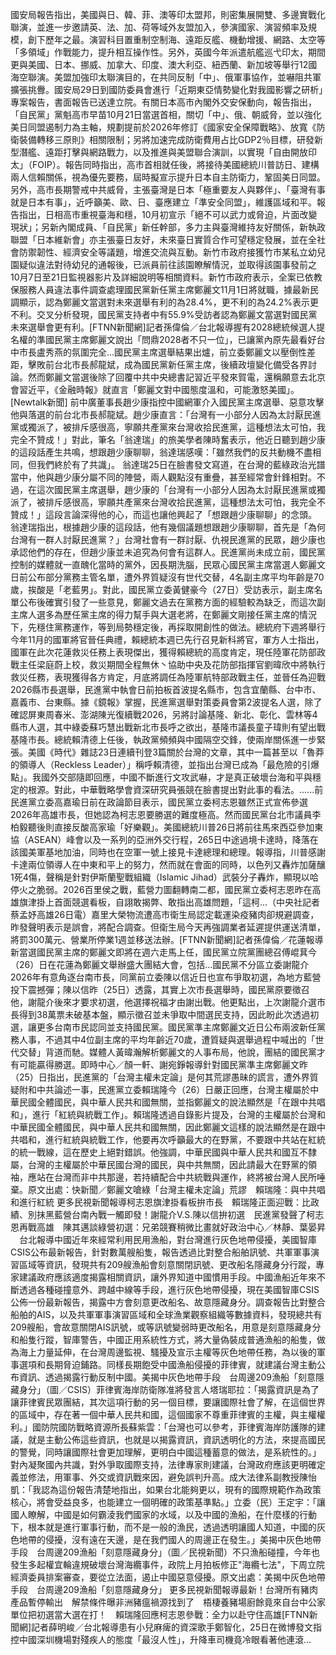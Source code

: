 國安局報告指出，美國與日、韓、菲、澳等印太盟邦，則密集展開雙、多邊實戰化聯演，並進一步邀請英、法、加、荷等域外友盟加入，參演國家、演習頻率及規模，創下歷年之最。演習科目置重制空制海、遠距反艦、機動增援、網路、太空等「多領域」作戰能力，提升相互操作性。另外，英國今年派遣航艦巡弋印太，期間更與美國、日本、挪威、加拿大、印度、澳大利亞、紐西蘭、新加坡等舉行12國海空聯演。美盟加強印太聯演目的，在共同反制「中」、俄軍事協作，並嚇阻共軍擴張挑釁。國安局29日到國防委員會進行「近期東亞情勢變化對我國影響之研析」專案報告，書面報告已送達立院。有關日本高市內閣外交安保動向，報告指出，「自民黨」黨魁高市早苗10月21日當選首相，關切「中」、俄、朝威脅，並以強化美日同盟遏制力為主軸，規劃提前於2026年修訂《國家安全保障戰略》、放寬《防衛裝備轉移三原則》相關限制；另將加速完成防衛費用占比GDP2％目標，研發新型潛艦、遠距打擊與網路戰力，以及推進與美盟聯合演訓，以實現「自由開放印太」（FOIP）。報告同時指出，高市首相就任後，將接待美國總統川普訪日、建構兩人信賴關係，視為優先要務，屆時擬宣示提升日本自主防衛力，鞏固美日同盟。另外，高市長期警戒中共威脅，主張臺灣是日本「極重要友人與夥伴」、「臺灣有事就是日本有事」，近呼籲美、歐、日、臺應建立「準安全同盟」，維護區域和平。報告指出，日相高市重視臺海和穩，10月初宣示「絕不可以武力或脅迫，片面改變現狀」；另新內閣成員、「自民黨」新任幹部，多力主與臺灣維持友好關係，新執政聯盟「日本維新會」亦主張臺日友好，未來臺日實質合作可望穩定發展，並在全社會防禦韌性、經濟安全等議題，增進交流與互動。新竹市政府接獲竹市某私立幼兒園疑似違法對待幼兒的通報後，已派員前往該園瞭解情況，並取得該園事發前之10月7日至21日監視器影片及詳細說明等相關資料。新竹市政府表示，全案已依教保服務人員違法事件調查處理國民黨新任黨主席鄭麗文11月1日將就職，據最新民調顯示，認為鄭麗文當選對未來選舉有利的為28.4%，更不利的為24.2%表示更不利。交叉分析發現，國民黨支持者中有55.9%受訪者認為鄭麗文當選對國民黨未來選舉會更有利。[FTNN新聞網]記者孫偉倫／台北報導握有2028總統候選人提名權的準國民黨主席鄭麗文說出「問鼎2028者不只一位」，已讓黨內原先最看好台中市長盧秀燕的氛圍完全...國民黨主席選舉結果出爐，前立委鄭麗文以壓倒性差距，擊敗前台北市長郝龍斌，成為國民黨新任黨主席，後續政壇變化備受各界討論。然而鄭麗文當選後除了回覆中共中央總書記習近平發來賀電，還稱願意去北京會習近平，《金融時報》就直言「鄭麗文對中國態度溫和，可能激怒美國」。[Newtalk新聞] 前中廣董事長趙少康指控中國網軍介入國民黨主席選舉、惡意攻擊他與落選的前台北市長郝龍斌。趙少康直言：「台灣有一小部分人因為太討厭民進黨或獨派了，被排斥感很高，寧願共產黨來台灣收拾民進黨，這種想法太可怕，我完全不贊成！」對此，筆名「翁達瑞」的旅美學者陳時奮表示，他近日聽到趙少康的這段話產生共鳴，想跟趙少康聊聊，翁達瑞感嘆：「雖然我們的反共動機不盡相同，但我們終於有了共識」。 翁達瑞25日在臉書發文寫道，在台灣的藍綠政治光譜當中，他與趙少康分屬不同的陣營，兩人觀點沒有重疊，甚至經常會針鋒相對。不過，在這次國民黨主席選舉，趙少康的「台灣有一小部分人因為太討厭民進黨或獨派了，被排斥感很高，寧願共產黨來台灣收拾民進黨，這種想法太可怕，我完全不贊成！」這段言論深得他的心，而這也讓他興起了「想跟趙少康聊聊」的念頭。 翁達瑞指出，根據趙少康的這段話，他有幾個議題想跟趙少康聊聊，首先是「為何台灣有一群人討厭民進黨？」台灣社會有一群討厭、仇視民進黨的民眾，趙少康也承認他們的存在，但趙少康並未追究為何會有這群人。民進黨尚未成立前，國民黨控制的媒體就一直醜化當時的黨外，因長期洗腦，民眾心國民黨主席當選人鄭麗文日前公布部分黨務主管名單，遭外界質疑沒有世代交替，4名副主席平均年齡是70歲，挨酸是「老藍男」。對此，國民黨立委黃健豪今（27日）受訪表示，副主席名單公布後確實引發了一些意見，鄭麗文過去在黨務方面的經驗較為缺乏，而這次副主席人選多為歷任黨主席的得力幫手與大選老將，在鄭麗文剛接任黨主席的情況下，先穩住黨務運作，等到局勢穩定後，再採取開創性的做法。總統府下週將舉行今年11月的國軍將官晉任典禮，賴總統本週已先行召見新科將官，軍方人士指出，國軍在此次花蓮救災任務上表現傑出，獲得賴總統的高度肯定，現任陸軍花防部政戰主任梁庭蔚上校，救災期間全程無休丶協助中央及花防部指揮官劉暐欣中將執行救災任務，表現獲得各方肯定，月底將調任為陸軍航特部政戰主任，並晉任為迎戰2026縣市長選舉，民進黨中執會日前拍板首波提名縣市，包含宜蘭縣、台中市、嘉義市、台東縣。據《鏡報》掌握，民進黨選舉對策委員會第2波提名人選，除了確認屏東周春米、澎湖陳光復續戰2026，另將討論基隆、新北、彰化、雲林等4縣市人選，其中綠委蘇巧慧出戰新北市長呼之欲出，基隆市議長童子瑋則有望出戰基隆市長。總統賴清德上任後，執政黨頻頻與中國隔空交鋒，使兩岸關係進一步緊張。美國《時代》雜誌23日連續刊登3篇關於台灣的文章，其中一篇甚至以「魯莽的領導人（Reckless Leader）」稱呼賴清德，並指出台灣已成為「最危險的引爆點」。我國外交部隨即回應，中國不斷進行文攻武嚇，才是真正破壞台海和平與穩定的根源。對此，中華戰略學會資深研究員張競在臉書提出對此事的看法。......前民進黨立委高嘉瑜日前在政論節目表示，國民黨立委柯志恩雖然正式宣佈參選2026年高雄市長，但她認為柯志恩要勝選的難度極高。然而國民黨台北市議員李柏毅聽後則直接反酸高家瑜「好樂觀」。美國總統川普26日將前往馬來西亞參加東協（ASEAN）峰會以及一系列的亞洲外交行程，265日中途過境卡達時，降落在該國美軍基地加油，同時也在空軍一號上接見卡達總理和總理。報導指，川普感謝卡達兩位領導人在中東和平上的努力，然而就在會面的同時，以色列又轟炸加薩釀1死4傷，聲稱是針對伊斯蘭聖戰組織（Islamic Jihad）武裝分子轟炸，顯現以哈停火之脆弱。2026百里侯之戰，藍營力圖翻轉南二都，國民黨立委柯志恩昨在高雄旗津掛上首面競選看板，自詡敢揭弊、敢指出高雄問題，「這柯...（中央社記者蔡孟妤高雄26日電）嘉里大榮物流遭高市衛生局認定載運染疫豬肉卻規避調查，昨發聲明表示是誤會，將配合調查。但衛生局今天再強調業者延遲提供運送清單，將罰300萬元、營業所停業1週並移送法辦。[FTNN新聞網]記者孫偉倫／花蓮報導新當選國民黨主席的鄭麗文即將在週六走馬上任，國民黨立院黨團總召傅崐萁今（26）日在花蓮為鄭麗文舉辦盛大團結大會，包括...國民黨不分區立委謝龍介2026年有意角逐台南市長，同黨前立委陳以信近日也宣布爭取初選，為地方藍營投下震撼彈；陳以信昨（25日）透露，其實上次市長選舉時，國民黨原要徵召他，謝龍介後來才要求初選，他選擇祝福才由謝出戰。他更點出，上次謝龍介選市長得到38萬票未破基本盤，顯示徵召並未爭取中間選民支持，因此盼此次透過初選，讓更多台南市民認同並支持國民黨。國民黨準主席鄭麗文近日公布兩波新任黨務人事，不過其中4位副主席的平均年齡近70歲，遭質疑與選舉過程中喊出的「世代交替」背道而馳。媒體人黃暐瀚解析鄭麗文的人事布局，他說，團結的國民黨才有可能贏得勝選。即時中心／顏一軒、謝宛錚報導針對國民黨準主席鄭麗文昨（25）日指出，民進黨的「台灣主權未定論」是何其荒謬愚昧的謊言，遭外界質疑附和中共論述一事，民進黨立委賴瑞隆今（26）日嚴正回應，台灣主權屬於中華民國全體國民，與中華人民共和國無關，並指鄭麗文的說法顯然是「在跟中共唱和」，進行「紅統與統戰工作」。賴瑞隆透過自錄影片提及，台灣的主權屬於台灣和中華民國全體國民，與中華人民共和國無關，因此鄭麗文這樣的說法顯然是在跟中共唱和，進行紅統與統戰工作，他要再次呼籲最大的在野黨，不要跟中共站在紅統的統一戰線，這在歷史上絕對錯誤。他強調，中華民國與中華人民共和國互不隸屬，台灣的主權屬於中華民國台灣的國民，與中共無關，因此請最大在野黨的領袖，應站在台灣而非中共那邊，若持續配合中共統戰與運作，終將被台灣人民所唾棄。原文出處：快新聞／鄭麗文嗆綠「台灣主權未定論」荒謬　賴瑞隆：與中共唱和進行紅統 更多民視新聞報導柯志恩旗津掛看板拚市長　賴瑞隆正面迎戰：比政績、別抹黑藍營台南內戰一觸即發！謝龍介V.S.陳以信拚初選　民進黨發聲了柯志恩再戰高雄　陳其邁談綠營初選：兄弟競賽稍微比畫就好政治中心／林靜、葉晏昇 　台北報導中國近年來經常利用民用漁船，對台灣進行灰色地帶侵擾，美國智庫CSIS公布最新報告，針對數萬艘船隻，報告透過比對整合船舶訊號、共軍軍事演習區域等資訊，發現共有209艘漁船會刻意關閉訊號、更改船名隱藏身分行蹤，專家建議政府應該適度揭露相關資訊，讓外界知道中國慣用手段。中國漁船近年來不斷透過各種碰撞意外、跨越中線等手段，進行灰色地帶侵擾，現在美國智庫CSIS公佈一份最新報告，揭露中方會刻意更改船名、故意隱藏身分。調查報告比對整合船舶的AIS，以及共軍軍事演習區域和全球漁業觀察組織等數據資料，發現總共有209艘船，會故意關閉AIS訊號，或等訊號變弱時更改船名，用意是刻意隱藏身分和船隻行蹤，智庫警告，中國正用系統性方式，將大量偽裝成普通漁船的船隻，做為海上力量延伸，在台灣周邊監視、騷擾及宣示主權等灰色地帶任務，為以後的軍事選項和長期脅迫鋪路。同樣長期飽受中國漁船侵擾的菲律賓，就建議台灣主動公布資訊、透過揭露行動反制中國。美揭中灰色地帶手段　台周邊209漁船「刻意隱藏身分」（圖／CSIS）菲律賓海岸防衛隊准將發言人塔瑞耶拉：「揭露資訊是為了讓菲律賓民眾團結，其次這項行動的另一個目標，要讓國際社會了解，在這個世界的區域中，存在著一個中華人民共和國，這個國家不尊重菲律賓的主權，與主權權利。」國防院國防戰略資源所長蘇紫雲：「台灣也可以參考，菲律賓海岸防護隊的建議，就是主動公佈這些資訊，也就是以揭露資訊，資訊透明化的方法，來提高國民的警覺，同時讓國際社會更加理解，更明白中國這種蓄意的做法，是系統性的。」對內凝聚國內共識，對外爭取國際支持，法律專家則建議，台灣政府應該更明確定義並修法，用軍事、外交或資訊戰來因，避免誤判升高。成大法律系副教授陳怡凱：「我認為這份報告清楚地指出，如果台北能夠更以，現有的國際規範作為政策核心，將會受益良多，也能建立一個明確的政策基準點。」立委（民）王定宇：「讓國人瞭解，中國是如何霸淩我們國家的水域，以及中國的漁船，在什麼樣的行動下，根本就是進行軍事行動，而不是一般的漁民，透過透明讓國人知道，中國的灰色地帶的侵擾，沒有遠在天邊，是在我們國人的周邊正在發生。」美揭中灰色地帶手段　台周邊209漁船「刻意隱藏身分」（圖／民視新聞）不只漁船碰撞，今年也發生多起權宜輪違規破壞台灣海纜事件，政院上月拍板修正"海纜七法"，下周立院經濟委員排案審查，要從立法面，遏止中國惡意侵擾。原文出處：美揭中灰色地帶手段　台周邊209漁船「刻意隱藏身分」 更多民視新聞報導最新！台灣所有豬肉產品暫停輸出　解禁條件曝非洲豬瘟禍源找到了　梧棲養豬場廚餘竟來自台中公家單位把初選當大選在打！　賴瑞隆回應柯志恩參戰：全力以赴守住高雄[FTNN新聞網]記者薛明峻／台北報導患有小兒麻痺的資深歌手鄭智化，25日在微博發文指控中國深圳機場對殘疾人的態度「最沒人性」，升降車司機竟冷眼看著他連滾...